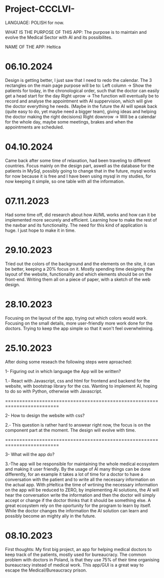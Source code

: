 # Project-CCCLVI-

LANGUAGE: POLISH for now.

WHAT IS THE PURPOSE OF THIS APP:
The purpose is to maintain and evolve the Medical Sector with AI and its possibilites.

NAME OF THE APP:
Heltica

# 06.10.2024

Design is getting better, I just saw that I need to redo the calendar. The 3 rectangles on the main page purpose will
be to:
Left column -> Show the patients for today, in the chronological order, such that the doctor can easily get a head start for the day
Right uprow -> The function will eventually be to record and analyse the appointment with AI suppervision, which
will give the doctor everything he needs. (Maybe in the future the AI will speak back (quite easy to do, yet maybe need a bigger team), giving ideas and helping the doctor making the right decisions)
Right downrow -> Will be a calendar for the whole day, maybe some meetings, brakes and when the appointments are scheduled.

# 04.10.2024

Came back after some time of relaxation, had been traveling to different countries. Focus mainly on the design part,
aswell as the database for the patients in MySql, possibly going to change that in the future, mysql works for now
because it is free and I have been using mysql in my studies, for now keeping it simple, so one table with all the
information.

# 07.11.2023

Had some time off, did research about how AI/ML works and how can it be implemented more securely and efficient.
Learning how to make the rest of the navbar and its functionality. The need for this kind of application is huge.
I just hope to make it in time.

# 29.10.2023

Tried out the colors of the background and the elements on the site, it can be better, keeping a 20% focus on it.
Mostly spending time designing the layout of the website, functionality and which elements should be on the front-end.
Writing them all on a piece of paper, with a sketch of the web design.

# 28.10.2023

Focusing on the layout of the app, trying out which colors would work.
Focusing on the small details, more user-friendly more work done for the doctors.
Trying to keep the app simple so that it won't feel overwhelming.

# 25.10.2023

After doing some reseach the following steps were aproached:

1- Figuring out in which language the App will be written?

1.- React with Javascript, css and html for frontend and backend for the website, with bootstrap library for the css.
Wanting to implement AI, hoping to do so with Python, otherwise with Javascript.

=========================================================================

2- How to design the website with css?

2.- This question is rather hard to answear right now, the focus is on the component part at the moment.
The design will evolve with time.

=========================================================================

3- What will the app do?

3.-The app will be responsible for maintaining the whole medical ecosystem and making it user friendly.
By the usage of AI many things can be done differently, for an example it takes a lot of time for a
doctor to have a conversation with the patient and to write all the necessary information on the actual app.
With pHeltica the time of wrtining the necessary information on the app will be reduced to ZERO, by implementing
AI solutions, the AI will hear the conversation write the information and then the doctor will simply accept or
change if the doctor thinks that it should be something else.
A great ecosystem rely on the oportunity for the program to learn by itself. While the doctor changes the information
the AI solution can learn and possibly become an mighty ally in the future.

# 08.10.2023

First thoughts:
My first big project, an app for helping medical doctors to keep track of the patients, mostly used for bureaucracy.
The common problem with doctors in Poland, is that they use 75% of their time organising bureaucracy instead of medical work.
This app/GUI is a great way to escape the Medical/Bureaucracy prison.

